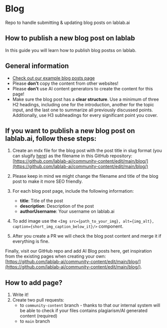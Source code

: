 # Blog

Repo to handle submitting & updating blog posts on lablab.ai

## How to publish a new blog post on lablab

In this guide you will learn how to publish blog postss on lablab.

## General information

- [Check out our example blog posts page](https://github.com/lablab-ai/community-content/blob/main/blog/ai-in-business-how-use-ai-to-stay-ahead-of-the-competition.mdx)
- Please **don’t** copy the content from other websites!
- Please **don’t** use AI content generators to create the content for this page!
- Make sure the blog post has a **clear structure**. Use a minimum of three H2 headings, including one for the introduction, another for the topic input, and the last one to summarize all previously discussed points. Additionally, use H3 subheadings for every significant point you cover.

## If you want to publish a new blog post on lablab.ai, follow these steps:

1. Create an mdx file for the blog post with the post title in slug format (you can slugify [here](https://slugify.online/)) as the filename in this GitHub repository: [https://github.com/lablab-ai/community-content/edit/main/blog/](https://github.com/lablab-ai/community-content/edit/main/blog/)

2. Please keep in mind we might change the filename and title of the blog post to make it more SEO friendly.

3. For each blog post page, include the following information:
    - **title**: Title of the post
    - **description**: Description of the post
    - **authorUsername**: Your username on lablab.ai

5. To add image use the `<Img src={path_to_your_img}, alt={img_alt}, caption={short_img_caption_below_it}/>` component.
 
6. After you create a PR we will check the blog post content and merge it if everything is fine.

Finally, visit our GitHub repo and add AI Blog posts here, get inspiration from the existing pages when creating your own: [https://github.com/lablab-ai/community-content/edit/main/blog/](https://github.com/lablab-ai/community-content/edit/main/blog/).

## How to add page?

1. Write it!
2. Create two pull requests:
    - to `community-content` branch - thanks to that our internal system will be able to check if your files contains plagiarism/AI generated content (required)
    - to `main` branch

